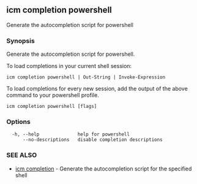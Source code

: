 ## icm completion powershell

Generate the autocompletion script for powershell

### Synopsis

Generate the autocompletion script for powershell.

To load completions in your current shell session:

	icm completion powershell | Out-String | Invoke-Expression

To load completions for every new session, add the output of the above command
to your powershell profile.


```
icm completion powershell [flags]
```

### Options

```
  -h, --help              help for powershell
      --no-descriptions   disable completion descriptions
```

### SEE ALSO

* [icm completion](icm_completion.md)	 - Generate the autocompletion script for the specified shell

